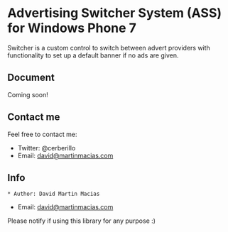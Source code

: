 Advertising Switcher System (ASS) for Windows Phone 7
==================

Switcher is a custom control to switch between advert providers with functionality to set up a default banner if
no ads are given.

Document
------------------

Coming soon!

  
Contact me
------------------
   
Feel free to contact me:

 * Twitter: @cerberillo
 * Email: david@martinmacias.com
   
Info
------------------

	* Author: David Martin Macias
  * Email: david@martinmacias.com

Please notify if using this library for any purpose :)
